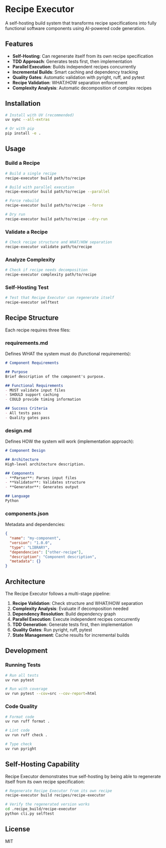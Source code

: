 # Recipe Executor

A self-hosting build system that transforms recipe specifications into fully functional software components using AI-powered code generation.

## Features

- **Self-Hosting**: Can regenerate itself from its own recipe specification
- **TDD Approach**: Generates tests first, then implementation
- **Parallel Execution**: Builds independent recipes concurrently
- **Incremental Builds**: Smart caching and dependency tracking
- **Quality Gates**: Automatic validation with pyright, ruff, and pytest
- **Recipe Validation**: WHAT/HOW separation enforcement
- **Complexity Analysis**: Automatic decomposition of complex recipes

## Installation

```bash
# Install with UV (recommended)
uv sync --all-extras

# Or with pip
pip install -e .
```

## Usage

### Build a Recipe

```bash
# Build a single recipe
recipe-executor build path/to/recipe

# Build with parallel execution
recipe-executor build path/to/recipe --parallel

# Force rebuild
recipe-executor build path/to/recipe --force

# Dry run
recipe-executor build path/to/recipe --dry-run
```

### Validate a Recipe

```bash
# Check recipe structure and WHAT/HOW separation
recipe-executor validate path/to/recipe
```

### Analyze Complexity

```bash
# Check if recipe needs decomposition
recipe-executor complexity path/to/recipe
```

### Self-Hosting Test

```bash
# Test that Recipe Executor can regenerate itself
recipe-executor selftest
```

## Recipe Structure

Each recipe requires three files:

### requirements.md
Defines WHAT the system must do (functional requirements):
```markdown
# Component Requirements

## Purpose
Brief description of the component's purpose.

## Functional Requirements
- MUST validate input files
- SHOULD support caching
- COULD provide timing information

## Success Criteria
- All tests pass
- Quality gates pass
```

### design.md
Defines HOW the system will work (implementation approach):
```markdown
# Component Design

## Architecture
High-level architecture description.

## Components
- **Parser**: Parses input files
- **Validator**: Validates structure
- **Generator**: Generates output

## Language
Python
```

### components.json
Metadata and dependencies:
```json
{
  "name": "my-component",
  "version": "1.0.0",
  "type": "LIBRARY",
  "dependencies": ["other-recipe"],
  "description": "Component description",
  "metadata": {}
}
```

## Architecture

The Recipe Executor follows a multi-stage pipeline:

1. **Recipe Validation**: Check structure and WHAT/HOW separation
2. **Complexity Analysis**: Evaluate if decomposition needed
3. **Dependency Resolution**: Build dependency graph
4. **Parallel Execution**: Execute independent recipes concurrently
5. **TDD Generation**: Generate tests first, then implementation
6. **Quality Gates**: Run pyright, ruff, pytest
7. **State Management**: Cache results for incremental builds

## Development

### Running Tests

```bash
# Run all tests
uv run pytest

# Run with coverage
uv run pytest --cov=src --cov-report=html
```

### Code Quality

```bash
# Format code
uv run ruff format .

# Lint code
uv run ruff check .

# Type check
uv run pyright
```

## Self-Hosting Capability

Recipe Executor demonstrates true self-hosting by being able to regenerate itself from its own recipe specification:

```bash
# Regenerate Recipe Executor from its own recipe
recipe-executor build recipes/recipe-executor

# Verify the regenerated version works
cd .recipe_build/recipe-executor
python cli.py selftest
```

## License

MIT
